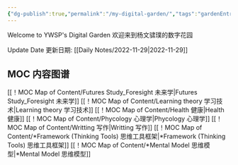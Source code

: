 ```yaml
---
{"dg-publish":true,"permalink":"/my-digital-garden/","tags":"gardenEntry"}
---
```



Welcome to YWSP's Digital Garden
欢迎来到杨文骕璞的数字花园

Update Date 更新日期: [[Daily Notes/2022-11-29\|2022-11-29]]

## MOC 内容图谱

[[！MOC Map of Content/Futures Study_Foresight 未来学\|Futures Study_Foresight 未来学]]
[[！MOC Map of Content/Learning theory 学习技术\|Learning theory 学习技术]]
[[！MOC Map of Content/Health 健康\|Health 健康]]
[[！MOC Map of Content/Phycology 心理学\|Phycology 心理学]]
[[！MOC Map of Content/Writting 写作\|Writting 写作]]
[[！MOC Map of Content/*Framework (Thinking Tools) 思维工具框架\|*Framework (Thinking Tools) 思维工具框架]]
[[！MOC Map of Content/*Mental Model 思维模型\|*Mental Model 思维模型]]
